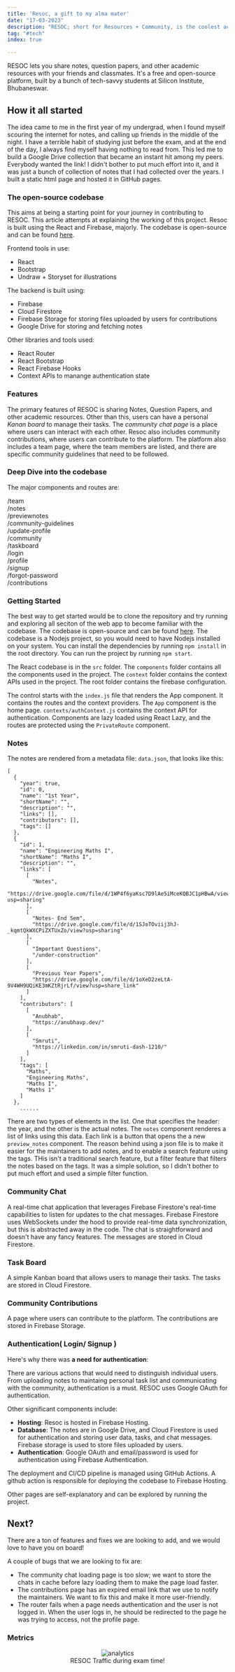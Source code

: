 ```yaml
---
title: 'Resoc, a gift to my alma mater'
date: "17-03-2023"
description: "RESOC; short for Resources + Community, is the coolest academic notes-sharing platform around, built by a bunch of tech-savvy students at Silicon Institute, and it's totally free. The metrics below show the traffic :P"
tag: "#tech"
index: true

---
```

<style>
 .resoc {
 justify-content: center;
 align-items: center;
 display: flex;
 flex-direction: column;
 }
 </style>
RESOC lets you share notes, question papers, and other academic resources with your friends and classmates. It's a free and open-source platform, built by a bunch of tech-savvy students at Silicon Institute, Bhubaneswar.

## How it all started

The idea came to me in the first year of my undergrad, when I found myself scouring the internet for notes, and calling up friends in the middle of the night. I have a terrible habit of studying just before the exam, and at the end of the day, I always find myself having nothing to read from. This led me to build a Google Drive collection that became an instant hit among my peers. Everybody wanted the link! I didn't bother to put much effort into it, and it was just a bunch of collection of notes that I had collected over the years. I built a static html page and hosted it in GitHub pages.

### The open-source codebase

This aims at being a starting point for your journey in contributing to RESOC. This article attempts at explaining the working of this project. Resoc is built using the React and Firebase, majorly. The codebase is open-source and can be found [here](httpsL//github.com/fuzzymf/resoc).

Frontend tools in use:

- React
- Bootstrap
- Undraw + Storyset for illustrations

The backend is built using:

- Firebase
- Cloud Firestore
- Firebase Storage for storing files uploaded by users for contributions
- Google Drive for storing and fetching notes

Other libraries and tools used:

- React Router
- React Bootstrap
- React Firebase Hooks
- Context APIs to manange authentication state

### Features

The primary features of RESOC is sharing Notes, Question Papers, and other academic resources. Other than this, users can have a personal *Kanan board* to manage their tasks. The *community chat page* is a place where users can interact with each other. Resoc also includes community contributions, where users can contribute to the platform. The platform also includes a team page, where the team members are listed, and there are specific community guidelines that need to be followed.

### Deep Dive into the codebase

The major components and routes are:

/team  
/notes  
/previewnotes  
/community-guidelines  
/update-profile  
/community  
/taskboard  
/login  
/profile  
/signup  
/forgot-password  
/contributions  

### Getting Started

The best way to get started would be to clone the repository and try running and exploring all seciton of the web app to become familiar with the codebase. The codebase is open-source and can be found [here](https://github.com/fuzzymf/resoc). The codebase is a Nodejs project, so you would need to have Nodejs installed on your system. You can install the dependencies by running `npm install` in the root directory. You can run the project by running `npm start`.

The React codebase is in the `src` folder. The `components` folder contains all the components used in the project. The `context` folder contains the context APIs used in the project. The root folder contains the firebase configuration.

The control starts with the `index.js` file that renders the App component. It contains the routes and the context providers. The `App` component is the home page. `contexts/authContext.js` contains the context API for authentication. Components are lazy loaded using React Lazy, and the routes are protected using the `PrivateRoute` component.


### Notes

The notes are rendered from a metadata file: `data.json`, that looks like this:
```
[
  {
    "year": true,
    "id": 0,
    "name": "1st Year",
    "shortName": "",
    "description": "",
    "links": [],
    "contributors": [],
    "tags": []
  },
  {
    "id": 1,
    "name": "Engineering Maths I",
    "shortName": "Maths I",
    "description": "",
    "links": [
      [
        "Notes",
        "https://drive.google.com/file/d/1WP4f6yaKsc7D9lAe5iMceKQBJC1pHBwA/view?usp=sharing"
      ],
      [
        "Notes- End Sem",
        "https://drive.google.com/file/d/1SJoTOviij3hJ-_kqmtQkWXCPiZXTUxZo/view?usp=sharing"
      ],
      [
        "Important Questions",
        "/under-construction"
      ],
      [
        "Previous Year Papers",
        "https://drive.google.com/file/d/1oXeD2zeLtA-9V4WH9UQiKE3mKZtRjrLf/view?usp=share_link"
      ]
    ],
    "contributors": [
      [
        "Anubhab",
        "https://anubhavp.dev/"
      ],
      [
        "Smruti",
        "https://linkedin.com/in/smruti-dash-1210/"
      ]
    ],
    "tags": [
      "Maths",
      "Engineering Maths",
      "Maths I",
      "Maths 1"
    ]
  },
	......
```

There are two types of elements in the list. One that specifies the header: the year, and the other is the actual notes. The `notes` component renderes a list of links using this data. Each link is a button that opens the a new `preview_notes` component. The reason behind using a json file is to make it easier for the maintainers to add notes, and to enable a search feature using the tags. THis isn't a traditional search feature, but a filter feature that filters the notes based on the tags. It was a simple solution, so I didn't bother to put much effort and used a simple filter function.

### Community Chat

A real-time chat application that leverages Firebase Firestore's real-time capabilities to listen for updates to the chat messages. Firebase Firestore uses WebSockets under the hood to provide real-time data synchronization, but this is abstracted away in the code. The chat is straightforward and doesn't have any fancy features. The messages are stored in Cloud Firestore.

### Task Board

A simple Kanban board that allows users to manage their tasks. The tasks are stored in Cloud Firestore.

### Community Contributions

A page where users can contribute to the platform. The contributions are stored in Firebase Storage.

### Authentication( Login/ Signup )

Here's why there was **a need for authentication**:  

There are various actions that would need to distinguish individual users. From uploading notes to maintaing personal task list and communicating with the community, authentication is a must. RESOC uses Google OAuth for authentication.

Other significant components include:

- **Hosting**: Resoc is hosted in Firebase Hosting.
- **Database**: The notes are in Google Drive, and Cloud Firestore is used for authentication and storing user data, tasks, and chat messages. Firebase storage is used to store files uploaded by users.
- **Authentication**: Google OAuth and email/password is used for authentication using Firebase Authentication.

The deployment and CI/CD pipeline is managed using GitHub Actions. A github action is responsible for deploying the codebase to Firebase Hosting.

Other pages are self-explanatory and can be explored by running the project.

## Next?

There are a ton of features and fixes we are looking to add, and we would love to have you on board!

A couple of bugs that we are looking to fix are:

- The community chat loading page is too slow; we want to store the chats in cache before lazy loading them to make the page load faster.
- The contributions page has an expired email link that we use to notify the maintainers. We want to fix this and make it more user-friendly.
- The router fails when a page needs authentication and the user is not logged in. When the user logs in, he should be redirected to the page he was trying to access, not the profile page.

### Metrics

<figure class="resoc">
<img alt="analytics" src ="https://anubhavp.dev/assets/img/resoc/resoc-traffic.jpeg" class="h-75 w-75">
<figcaption>
RESOC Traffic during exam time!
</figcaption>

</figure>
